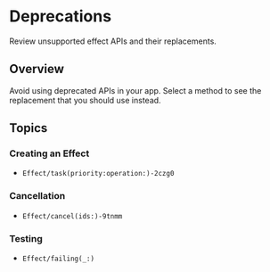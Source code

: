 # Deprecations

Review unsupported effect APIs and their replacements.

## Overview

Avoid using deprecated APIs in your app. Select a method to see the replacement that you should use instead.

## Topics

### Creating an Effect

- ``Effect/task(priority:operation:)-2czg0``

### Cancellation

- ``Effect/cancel(ids:)-9tnmm``

### Testing

- ``Effect/failing(_:)``
